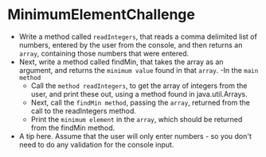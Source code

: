 # MinimumElementChallenge

- Write a method called `readIntegers`, that reads a comma delimited list of numbers, entered by the user from the console, and then returns an `array`, containing those numbers that were entered.
- Next, write a method called findMin, that takes the array as an argument, and returns the `minimum value` found in that `array`.
  -In the `main method`
    - Call the `method readIntegers`, to get the array of integers from the user, and print these out, using a method found in java.util.Arrays.
    - Next, call the `findMin method`, passing the `array`, returned from the call to the readIntegers method.
    - Print the `minimum element` in the `array`, which should be returned from the findMin method.
- A tip here. Assume that the user will only enter numbers - so you don't need to do any validation for the console input.
